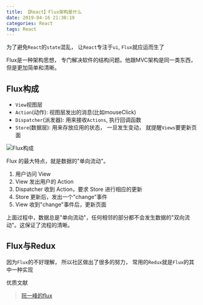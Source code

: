 ```yaml
---
title: 【React】Flux架构是什么
date: 2019-04-16 21:30:19
categories: React
tags: React
---
```


为了避免`React`的`state`混乱， 让`React`专注于`ui`,  `Flux`就应运而生了

Flux是一种架构思想， 专门解决软件的结构问题。他跟MVC架构是同一类东西， 但是更加简单和清晰。

## Flux构成
* `View`视图层 
* `Action`(动作): 视图层发出的消息(比如mouseClick)
* `Dispatcher`(派发器): 用来接收`Actions`, 执行回调函数
* `Store`(数据层): 用来存放应用的状态， 一旦发生变动， 就提醒`Views`要更新页面

![Flux构成](http://img.nixiaolei.com/2019-04-16-22-00-28.png)

Flux 的最大特点，就是数据的"单向流动"。

1. 用户访问 View
2. View 发出用户的 Action
3. Dispatcher 收到 Action，要求 Store 进行相应的更新
4. Store 更新后，发出一个"change"事件
5. View 收到"change"事件后，更新页面

上面过程中，数据总是"单向流动"，任何相邻的部分都不会发生数据的"双向流动"。这保证了流程的清晰。



## Flux与Redux
因为`Flux`的不好理解， 所以社区做出了很多的努力， 常用的`Redux`就是`Flux`的其中一种实现










优质文献
> [阮一峰的flux](https://www.cnblogs.com/fliu/articles/5245923.html)



